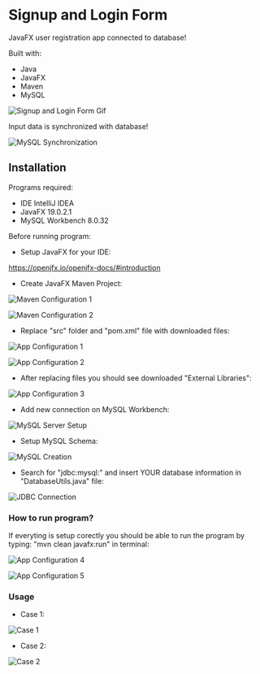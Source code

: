 # Signup and Login Form

JavaFX user registration app connected to database! 

Built with:
- Java
- JavaFX
- Maven
- MySQL

![Signup and Login Form Gif](https://user-images.githubusercontent.com/115106367/225999257-8031ca56-da50-46ed-a880-79e5f025dd1a.gif)

Input data is synchronized with database!

![MySQL Synchronization](https://user-images.githubusercontent.com/115106367/225999975-bdc5fa88-f841-4653-9d4e-3754da9505c8.jpg)

## Installation

Programs required:
- IDE IntelliJ IDEA
- JavaFX 19.0.2.1
- MySQL Workbench 8.0.32

Before running program:

- Setup JavaFX for your IDE:

https://openjfx.io/openjfx-docs/#introduction

- Create JavaFX Maven Project:

![Maven Configuration 1](https://user-images.githubusercontent.com/115106367/226014227-232df634-ad6b-472a-a7a8-c203ca2e84b4.jpg)

![Maven Configuration 2](https://user-images.githubusercontent.com/115106367/226014272-88481621-2111-4448-ba90-a88b22bf82df.jpg)

- Replace "src" folder and "pom.xml" file with downloaded files:

![App Configuration 1](https://user-images.githubusercontent.com/115106367/226015436-b6c040f8-d3a6-46c3-a739-96da62eaeaf3.jpg)

![App Configuration 2](https://user-images.githubusercontent.com/115106367/226015539-d1904476-74a5-4cc2-bde4-3f941a108caf.jpg)

- After replacing files you should see downloaded "External Libraries":

![App Configuration 3](https://user-images.githubusercontent.com/115106367/226015577-47db7067-3b11-434b-862c-4df402813c87.jpg)

- Add new connection on MySQL Workbench:

![MySQL Server Setup](https://user-images.githubusercontent.com/115106367/224393983-2f199efc-5137-46f7-ab48-01795bf752cd.jpg)
- Setup MySQL Schema:

![MySQL Creation](https://user-images.githubusercontent.com/115106367/226012200-7f3cf2ff-e403-4313-bd97-95fdc057009e.jpg)

- Search for "jdbc:mysql:" and insert YOUR database information in "DatabaseUtils.java" file:

![JDBC Connection](https://user-images.githubusercontent.com/115106367/226013513-8ecd667f-3f32-4d24-8f5a-63ca2957f940.jpg)

### How to run program?

If everyting is setup corectly you should be able to run the program by typing: "mvn clean javafx:run" in terminal:

![App Configuration 4](https://user-images.githubusercontent.com/115106367/226018094-edfb04c9-5da5-49b4-b53f-a02417e40d5b.jpg)

![App Configuration 5](https://user-images.githubusercontent.com/115106367/226018191-f605e9e3-3b55-4090-907b-3fc737923517.jpg)

### Usage

- Case 1:

![Case 1](https://user-images.githubusercontent.com/115106367/226021877-c6b3d87a-3630-43aa-9412-ccc2031f0c54.jpg)

- Case 2:

![Case 2](https://user-images.githubusercontent.com/115106367/226022025-858fc082-da7f-4e3c-8fab-582e834ce033.jpg)
